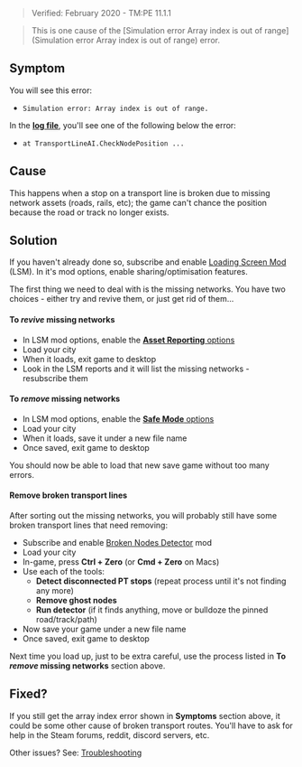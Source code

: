 > Verified: February 2020 - TM:PE 11.1.1

> This is one cause of the [Simulation error Array index is out of range](Simulation error Array index is out of range) error.

## Symptom

You will see this error:

* `Simulation error: Array index is out of range.`

In the [**log file**](./Share-your-Cities-Skylines-log-file), you'll see one of the following below the error:

* `at TransportLineAI.CheckNodePosition ...`

## Cause

This happens when a stop on a transport line is broken due to missing network assets (roads, rails, etc); the game can't chance the position because the road or track no longer exists.

## Solution

If you haven't already done so, subscribe and enable [Loading Screen Mod](https://steamcommunity.com/sharedfiles/filedetails/?id=667342976) (LSM). In it's mod options, enable sharing/optimisation features.

The first thing we need to deal with is the missing networks. You have two choices - either try and revive them, or just get rid of them...

#### To _revive_ missing networks

* In LSM mod options, enable the [**Asset Reporting** options](https://steamcommunity.com/sharedfiles/filedetails/?id=1846793796)
* Load your city
* When it loads, exit game to desktop
* Look in the LSM reports and it will list the missing networks - resubscribe them

#### To _remove_ missing networks

* In LSM mod options, enable the [**Safe Mode** options](https://steamcommunity.com/workshop/filedetails/discussion/667342976/1626286205707786286/)
* Load your city
* When it loads, save it under a new file name
* Once saved, exit game to desktop

You should now be able to load that new save game without too many errors.

#### Remove broken transport lines

After sorting out the missing networks, you will probably still have some broken transport lines that need removing:

* Subscribe and enable [Broken Nodes Detector](https://steamcommunity.com/sharedfiles/filedetails/?id=1777173984) mod
* Load your city
* In-game, press **Ctrl + Zero** (or **Cmd + Zero** on Macs)
* Use each of the tools:
    * **Detect disconnected PT stops** (repeat process until it's not finding any more)
    * **Remove ghost nodes**
    * **Run detector** (if it finds anything, move or bulldoze the pinned road/track/path)
* Now save your game under a new file name
* Once saved, exit game to desktop

Next time you load up, just to be extra careful, use the process listed in **To _remove_ missing networks** section above.

## Fixed?

If you still get the array index error shown in **Symptoms** section above, it could be some other cause of broken transport routes. You'll have to ask for help in the Steam forums, reddit, discord servers, etc.

Other issues? See: [Troubleshooting](Troubleshooting)